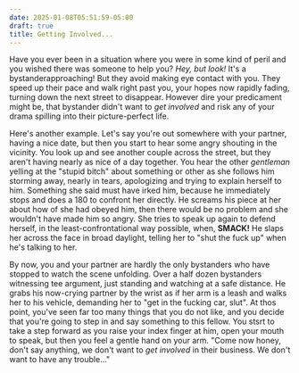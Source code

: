 ```yaml
---
date: 2025-01-08T05:51:59-05:00
draft: true
title: Getting Involved...
---
```


Have you ever been in a situation where you were in some kind of peril and you wished there was someone to help you? *Hey, but look!* It's a bystanderapproaching! But they avoid making eye contact with you. They speed up their pace and walk right past you, your hopes now rapidly fading, turning down the next street to disappear. However dire your predicament might be, that bystander didn't want to *get involved* and risk any of your drama spilling into their picture-perfect life.

Here's another example. Let's say you're out somewhere with your partner, having a nice date, but then you start to hear some angry shouting in the vicinity. You look up and see another couple across the street, but they aren't having nearly as nice of a day together. You hear the other *gentleman* yelling at the "stupid bitch" about something or other as she follows him storming away, nearly in tears, apologizing and trying to explain herself to him. Something she said must have irked him, because he immediately stops and does a 180 to confront her directly. He screams his piece at her about how of she had obeyed him, then there would be no problem and she wouldn't have made him so angry. She tries to speak up again to defend herself, in the least-confrontational way possible, when, **SMACK!** He slaps her across the face in broad daylight, telling her to "shut the fuck up" when he's talking to her.

By now, you and your partner are hardly the only bystanders who have stopped to watch the scene unfolding. Over a half dozen bystanders witnessing tee argument, just standing and watching at a safe distance. He grabs his now-crying partner by the wrist as if her arm is a leash and walks her to his vehicle, demanding her to "get in the fucking car, slut". At thos point, you've seen far too many things that you do not like, and you decide that you're going to step in and say something to this fellow. You stsrt to take a step forward as you raise your index finger at him, open your mouth to speak, but then you feel a gentle hand on your arm. "Come now honey, don't say anything, we don't want to *get involved* in their business. We don't want to have any trouble..."
